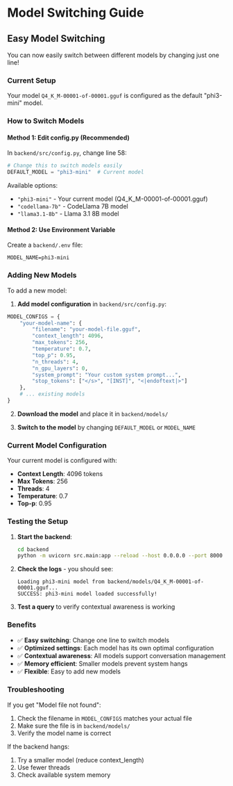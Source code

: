 # Model Switching Guide

## Easy Model Switching

You can now easily switch between different models by changing just one line!

### Current Setup

Your model `Q4_K_M-00001-of-00001.gguf` is configured as the default "phi3-mini" model.

### How to Switch Models

#### Method 1: Edit config.py (Recommended)

In `backend/src/config.py`, change line 58:

```python
# Change this to switch models easily
DEFAULT_MODEL = "phi3-mini"  # Current model
```

Available options:
- `"phi3-mini"` - Your current model (Q4_K_M-00001-of-00001.gguf)
- `"codellama-7b"` - CodeLlama 7B model
- `"llama3.1-8b"` - Llama 3.1 8B model

#### Method 2: Use Environment Variable

Create a `backend/.env` file:

```env
MODEL_NAME=phi3-mini
```

### Adding New Models

To add a new model:

1. **Add model configuration** in `backend/src/config.py`:

```python
MODEL_CONFIGS = {
    "your-model-name": {
        "filename": "your-model-file.gguf",
        "context_length": 4096,
        "max_tokens": 256,
        "temperature": 0.7,
        "top_p": 0.95,
        "n_threads": 4,
        "n_gpu_layers": 0,
        "system_prompt": "Your custom system prompt...",
        "stop_tokens": ["</s>", "[INST]", "<|endoftext|>"]
    },
    # ... existing models
}
```

2. **Download the model** and place it in `backend/models/`

3. **Switch to the model** by changing `DEFAULT_MODEL` or `MODEL_NAME`

### Current Model Configuration

Your current model is configured with:
- **Context Length**: 4096 tokens
- **Max Tokens**: 256
- **Threads**: 4
- **Temperature**: 0.7
- **Top-p**: 0.95

### Testing the Setup

1. **Start the backend**:
   ```bash
   cd backend
   python -m uvicorn src.main:app --reload --host 0.0.0.0 --port 8000
   ```

2. **Check the logs** - you should see:
   ```
   Loading phi3-mini model from backend/models/Q4_K_M-00001-of-00001.gguf...
   SUCCESS: phi3-mini model loaded successfully!
   ```

3. **Test a query** to verify contextual awareness is working

### Benefits

- ✅ **Easy switching**: Change one line to switch models
- ✅ **Optimized settings**: Each model has its own optimal configuration
- ✅ **Contextual awareness**: All models support conversation management
- ✅ **Memory efficient**: Smaller models prevent system hangs
- ✅ **Flexible**: Easy to add new models

### Troubleshooting

If you get "Model file not found":
1. Check the filename in `MODEL_CONFIGS` matches your actual file
2. Make sure the file is in `backend/models/`
3. Verify the model name is correct

If the backend hangs:
1. Try a smaller model (reduce context_length)
2. Use fewer threads
3. Check available system memory
